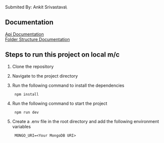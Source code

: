 Submited By: Ankit Srivastava\

## Documentation

[Api Documentation](https://docs.google.com/document/d/1ZkjYYKXBntyQQ8RF7NoCPvM-bdDrNmUi5jdNr_qDHX8/edit?usp=sharing)\
[Folder Structure Documentation](https://docs.google.com/document/d/1r8CO5EgMEA9HGbHjbrFvQrMfos7t6cr2VGWEdetyhVo/edit?tab=t.0#heading=h.lq7jeerwgz8u)


## Steps to run this project on local m/c
1. Clone the repository
2. Navigate to the project directory
3. Run the following command to install the dependencies
    
        npm install
4. Run the following command to start the project
       
        npm run dev
5. Create a .env file in the root directory and add the following environment variables

        MONGO_URI=<Your MongoDB URI>
